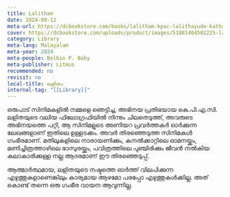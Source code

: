 ```yaml
---
title: Lalitham
date: 2024-08-12
meta-url: https://dcbookstore.com/books/lalitham-kpac-lalithayude-kathapathrangaliloode
cover: https://dcbookstore.com/uploads/product/images/51881404502225-lalitham.JPG
category: Library
meta-lang: Malayalam
meta-year: 2024
meta-people: Belbin P. Baby
meta-publisher: Litmus
recommended: no
revisit: no
local-title: ലളിതം
internal-tag: "[[Library]]"
---
```


ഒരുപാട് സിനിമകളിൽ നമ്മളെ ഞെട്ടിച്ച, അഭിനയ പ്രതിഭയായ കെ.പി.എ.സി. ലളിതയുടെ വലിയ ഫിലോഗ്രഫിയിൽ നിന്നും ചിലതെടുത്ത്, അവരുടെ അഭിനയത്തെ പറ്റി, ആ സിനിമളുടെ അണിയറ പ്രവർത്തകർ ഓർക്കുന്ന ലേഖങ്ങളാണ് ഇതിലെ ഉള്ളടക്കം. അവർ തിരഞ്ഞെടുത്ത സിനിമകൾ ഗംഭീരമാണ്. മതിലുകളിലെ നാരായണിക്കും, കനൽക്കാറ്റിലെ ഓമനയ്ക്കും, മണിച്ചിത്രത്താഴിലെ ഭാസുരയ്ക്കും, പവിത്രത്തിലെ പുഞ്ചിരിക്കും ജീവൻ നൽകിയ കലാകാരിക്കുള്ള നല്ല ആദരമാണ് ഈ തിരഞ്ഞെടുപ്പ്. 

ആത്മാർത്ഥമായ, ലളിതയുടെ നഷ്ടത്തെ ഓർത്ത് വിലപിക്കുന്ന എഴുത്തുകളാണെങ്കിലും കാര്യമായ ആഴമോ പരപ്പോ എഴുത്തുകൾക്കില്ല. അത് കൊണ്ട് തന്നെ ഒരു ഗംഭീര വായന ആവുന്നില്ല.